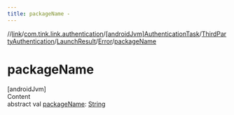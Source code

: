```yaml
---
title: packageName -
---
```

//[link](../../../../../index.md)/[com.tink.link.authentication](../../../../index.md)/[[androidJvm]AuthenticationTask](../../../index.md)/[ThirdPartyAuthentication](../../index.md)/[LaunchResult](../index.md)/[Error](index.md)/[packageName](package-name.md)



# packageName  
[androidJvm]  
Content  
abstract val [packageName](package-name.md): [String](https://kotlinlang.org/api/latest/jvm/stdlib/kotlin/-string/index.html)  



